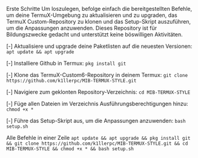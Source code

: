 Erste Schritte
Um loszulegen, befolge einfach die bereitgestellten Befehle, um deine TermuX-Umgebung zu aktualisieren und zu upgraden, das TermuX Custom-Repository zu klonen und das Setup-Skript auszuführen, um die Anpassungen anzuwenden. Dieses Repository ist für Bildungszwecke gedacht und unterstützt keine böswilligen Aktivitäten.

[-] Aktualisiere und upgrade deine Paketlisten auf die neuesten Versionen: `apt update && apt upgrade`

[-] Installiere Github in Termux: `pkg install git`

[-] Klone das TermuX-Custom6-Repository in deinem Termux: `git clone https://github.com/k1llerpc/MIB-TERMUX-STYLE.git`

[-] Navigiere zum geklonten Repository-Verzeichnis: `cd MIB-TERMUX-STYLE`

[-] Füge allen Dateien im Verzeichnis Ausführungsberechtigungen hinzu: `chmod +x *`

[-] Führe das Setup-Skript aus, um die Anpassungen anzuwenden: `bash setup.sh`

Alle Befehle in einer Zeile
`apt update && apt upgrade && pkg install git && git clone https://github.com/k1llerpc/MIB-TERMUX-STYLE.git && cd MIB-TERMUX-STYLE && chmod +x * && bash setup.sh`

